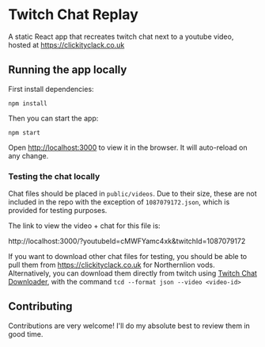 # Twitch Chat Replay

A static React app that recreates twitch chat next to a youtube video, hosted at https://clickityclack.co.uk

## Running the app locally

First install dependencies:

`npm install`

Then you can start the app:

`npm start`

Open [http://localhost:3000](http://localhost:3000) to view it in the browser. It will auto-reload on any change.

### Testing the chat locally

Chat files should be placed in `public/videos`. Due to their size, these are not included in the repo with the exception of `1087079172.json`, which is provided for testing purposes.

The link to view the video + chat for this file is:

http://localhost:3000/?youtubeId=cMWFYamc4xk&twitchId=1087079172

If you want to download other chat files for testing, you should be able to pull them from https://clickityclack.co.uk for Northernlion vods. Alternatively, you can download them directly from twitch using [Twitch Chat Downloader](https://github.com/PetterKraabol/Twitch-Chat-Downloader), with the command `tcd --format json --video <video-id>`

## Contributing

Contributions are very welcome! I'll do my absolute best to review them in good time.
